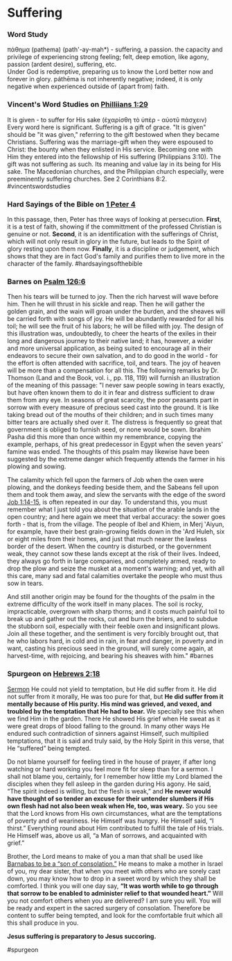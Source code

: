 # Suffering

### Word Study
πάθημα (pathema) (path'-ay-mah\*) - suffering, a passion. the capacity and privilege of experiencing strong feeling; felt, deep emotion, like agony, passion (ardent desire), suffering, etc.  
Under God is redemptive, preparing us to know the Lord better now and forever in glory. páthēma is not inherently negative; indeed, it is only negative when experienced outside of (apart from) faith.

### Vincent's Word Studies on [Philliians 1:29](Phillipians1#v.29)

It is given - to suffer for His sake (ἐχαρίσθη τὸ ὑπὲρ - αὐοτῦ πάσχειν)  
Every word here is significant. Suffering is a gift of grace. "It is given" should be "it was given," referring to the gift bestowed when they became Christians. Suffering was the marriage-gift when they were espoused to Christ: the bounty when they enlisted in His service. Becoming one with Him they entered into the fellowship of His suffering (Philippians 3:10). The gift was not suffering as such. Its meaning and value lay in its being for His sake. The Macedonian churches, and the Philippian church especially, were preeminently suffering churches. See 2 Corinthians 8:2.
#vincentswordstudies

### Hard Sayings of the Bible on [1 Peter 4](1Peter4)
In this passage, then, Peter has three ways of looking at persecution. 
**First**, it is a test of faith, showing if the committment of the professed Christian is genuine or not.
**Second**, it is an identification with the sufferings of Christ, which will not only result in glory in the future, but leads to the Spirit of glory resting upon them now.
**Finally**, it is a discipline or judgement, which shows that they are in fact God's family and purifies them to live more in the character of the family.
#hardsayingsofthebible 

### Barnes on [Psalm 126:6](Psalm126#v.6)
Then his tears will be turned to joy. Then the rich harvest will wave before him. Then he will thrust in his sickle and reap. Then he will gather the golden grain, and the wain will groan under the burden, and the sheaves will be carried forth with songs of joy. He will be abundantly rewarded for all his toil; he will see the fruit of his labors; he will be filled with joy. The design of this illustration was, undoubtedly, to cheer the hearts of the exiles in their long and dangerous journey to their native land; it has, however, a wider and more universal application, as being suited to encourage all in their endeavors to secure their own salvation, and to do good in the world - for the effort is often attended with sacrifice, toil, and tears. The joy of heaven will be more than a compensation for all this. The following remarks by Dr. Thomson (Land and the Book, vol. i., pp. 118, 119) will furnish an illustration of the meaning of this passage: "I never saw people sowing in tears exactly, but have often known them to do it in fear and distress sufficient to draw them from any eye. In seasons of great scarcity, the poor peasants part in sorrow with every measure of precious seed cast into the ground. It is like taking bread out of the mouths of their children; and in such times many bitter tears are actually shed over it. The distress is frequently so great that government is obliged to furnish seed, or none would be sown. Ibrahim Pasha did this more than once within my remembrance, copying the example, perhaps, of his great predecessor in Egypt when the seven years' famine was ended. The thoughts of this psalm may likewise have been suggested by the extreme danger which frequently attends the farmer in his plowing and sowing.

The calamity which fell upon the farmers of Job when the oxen were plowing, and the donkeys feeding beside them, and the Sabeans fell upon them and took them away, and slew the servants with the edge of the sword [Job 1:14-15](http://biblehub.com/job/1-14.htm), is often repeated in our day. To understand this, you must remember what I just told you about the situation of the arable lands in the open country; and here again we meet that verbal accuracy: the sower goes forth - that is, from the village. The people of Ibel and Khiem, in Merj ‛Aiyun, for example, have their best grain-growing fields down in the ‛Ard Huleh, six or eight miles from their homes, and just that much nearer the lawless border of the desert. When the country is disturbed, or the government weak, they cannot sow these lands except at the risk of their lives. Indeed, they always go forth in large companies, and completely armed, ready to drop the plow and seize the musket at a moment's warning; and yet, with all this care, many sad and fatal calamities overtake the people who must thus sow in tears.

And still another origin may be found for the thoughts of the psalm in the extreme difficulty of the work itself in many places. The soil is rocky, impracticable, overgrown with sharp thorns; and it costs much painful toil to break up and gather out the rocks, cut and burn the briers, and to subdue the stubborn soil, especially with their feeble oxen and insignificant plows. Join all these together, and the sentiment is very forcibly brought out, that he who labors hard, in cold and in rain, in fear and danger, in poverty and in want, casting his precious seed in the ground, will surely come again, at harvest-time, with rejoicing, and bearing his sheaves with him."
#barnes 

### Spurgeon on [Hebrews 2:18](Hebrews2#v.18)
[Sermon](https://www.spurgeongems.org/sermon/chs1974.pdf)
He could not yield to temptation, but He did suffer from it. He did not suffer from it morally, He was too pure for that, but **He did suffer from it mentally because of His purity. His mind was grieved, and vexed, and troubled by the temptation that He had to bear.** We specially see this when we find Him in the garden. There He showed His grief when He sweat as it were great drops of blood falling to the ground. In many other ways He endured such contradiction of sinners against Himself, such multiplied temptations, that it is said and truly said, by the Holy Spirit in this verse, that He “suffered” being tempted.

Do not blame yourself for feeling tired in the house of prayer, if after long watching or hard working you feel more fit for sleep than for a sermon. I shall not blame you, certainly, for I remember how little my Lord blamed the disciples when they fell asleep in the garden during His agony. He said, “The spirit indeed is willing, but the flesh is weak,” and **He never would have thought of so tender an excuse for their untender slumbers if His own flesh had not also been weak when He, too, was weary.** So you see that the Lord knows from His own circumstances, what are the temptations of poverty and of weariness. He Himself was hungry. He Himself said, “I thirst.” Everything round about Him contributed to fulfill the tale of His trials. He Himself was, above us all, “a Man of sorrows, and acquainted with grief.”

Brother, the Lord means to make of you a man that shall be used like [Barnabas to be a “son of consolation.”](Acts4#v.36-37) He means to make a mother in Israel of you, my dear sister, that when you meet with others who are sorely cast down, you may know how to drop in a sweet word by which they shall be comforted. I think you will one day say, **“It was worth while to go through that sorrow to be enabled to administer relief to that wounded heart.”** Will you not comfort others when you are delivered? I am sure you will. You will be ready and expert in the sacred surgery of consolation. Therefore be content to suffer being tempted, and look for the comfortable fruit which all this shall produce in you.

**Jesus suffering is preparatory to Jesus succoring.**

#spurgeon 
